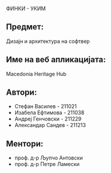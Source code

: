  ФИНКИ - УКИМ

## Предмет: 
Дизајн и архитектура на софтвер

## Име на веб апликацијата: 
Macedonia Heritage Hub

## Автори:
- Стефан Василев - 211021
- Изабела Ефтимова - 211038
- Андреј Генчовски - 211229
- Александар Сандев - 211213


## Ментори:
- проф. д-р Љупчо Антовски
- проф. д-р Петре Ламески
